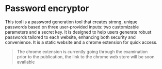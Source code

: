 # Password encryptor
This tool is a password generation tool that creates strong, unique passwords based on three user-provided inputs: two customizable parameters and a secret key. It is designed to help users generate robust passwords tailored to each website, enhancing both security and convenience. It is a static website and a chrome extension for quick access.

>The chrome extension is currently going through the examination prior to the publication, the link to the chrome web store will be soon available
